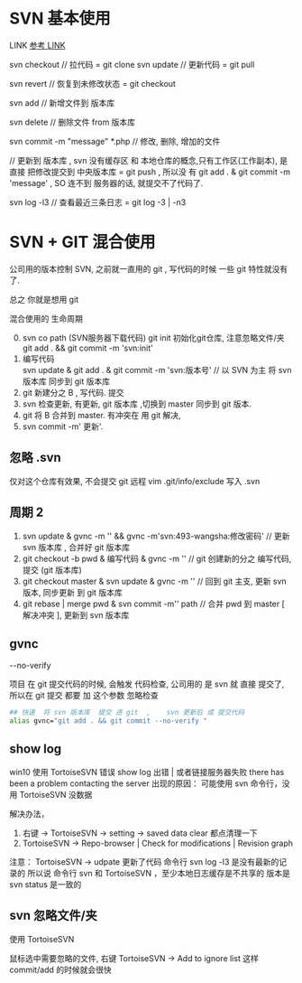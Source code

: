 # SVN 基本使用

LINK
[参考 LINK](https://blog.csdn.net/mengdong_zy/article/details/78271247)

svn checkout <url> // 拉代码 = git clone <url>
svn update // 更新代码 = git pull

svn revert <path> // 恢复到未修改状态 = git checkout <path>

svn add <file> // 新增文件到 版本库

svn delete <path> // 删除文件 from 版本库

svn commit -m "message" <file> <file2> \*.php // 修改, 删除, 增加的文件

// 更新到 版本库 , svn 没有缓存区 和 本地仓库的概念,只有工作区(工作副本), 是直接 把修改提交到 中央版本库 = git push , 所以没 有 git add . & git commit -m 'message' , SO 连不到 服务器的话, 就提交不了代码了.

svn log -l3 // 查看最近三条日志 = git log -3 | -n3

# SVN + GIT 混合使用

公司用的版本控制 SVN, 之前就一直用的 git , 写代码的时候 一些 git 特性就没有了.

总之 你就是想用 git

混合使用的 生命周期

0. svn co path (SVN服务器下载代码)
   git init 初始化git仓库, 注意忽略文件/夹
   git add . && git commit -m 'svn:init'
1. 编写代码  
   svn update & git add . & git commit -m 'svn:版本号' // 以 SVN 为主 将 svn 版本库 同步到 git 版本库
2. git 新建分之 B , 写代码. 提交
3. svn 检查更新, 有更新, git 版本库 ,切换到 master 同步到 git 版本.
4. git 将 B 合并到 master. 有冲突在 用 git 解决,
5. svn commit -m' 更新'.

## 忽略 .svn

仅对这个仓库有效果, 不会提交 git 远程
vim .git/info/exclude
写入 .svn

## 周期 2

1. svn update & gvnc -m '' && gvnc -m'svn:493-wangsha:修改密码' // 更新 svn 版本库 , 合并好 git 版本库
2. git checkout -b pwd & 编写代码 & gvnc -m '' // git 创建新的分之 编写代码,提交 (git 版本库)
3. git checkout master & svn update & gvnc -m '' // 回到 git 主支, 更新 svn 版本, 同步更新 到 git 版本库
4. git rebase | merge pwd & svn commit -m'' path // 合并 pwd 到 master [ 解决冲突 ], 更新到 svn 版本库

## gvnc

--no-verify

项目 在 git 提交代码的时候, 会触发 代码检查,
公司用的 是 svn 就 直接 提交了, 所以在 git 提交 都要 加 这个参数 忽略检查

```bash
## 快速  将 svn 版本库  提交 进 git  ,    svn 更新后 或 提交代码
alias gvnc="git add . && git commit --no-verify "

```

## show log

win10
使用 TortoiseSVN 错误
show log 出错 | 或者链接服务器失败
there has been a problem contacting the server
出现的原因： 可能使用 svn 命令行，没用 TortoiseSVN 没数据

解决办法，

1. 右键 -> TortoiseSVN -> setting -> saved data clear 都点清理一下
2. TortoiseSVN -> Repo-browser | Check for modifications | Revision graph

注意：
TortoiseSVN -> udpate 更新了代码
命令行 svn log -l3 是没有最新的记录的
所以说 命令行 svn 和 TortoiseSVN ，至少本地日志缓存是不共享的
版本是 svn status 是一致的

## svn 忽略文件/夹

使用 TortoiseSVN

鼠标选中需要忽略的文件, 右键 TortoiseSVN -> Add to ignore list
这样 commit/add 的时候就会很快
